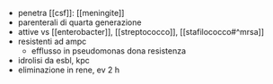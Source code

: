 - penetra [[csf]]: [[meningite]]
- parenterali di quarta generazione
- attive vs [[enterobacter]], [[streptococco]], [[stafilococco#^mrsa]]
- resistenti ad ampc
	- efflusso in pseudomonas dona resistenza
- idrolisi da esbl, kpc
- eliminazione in rene, ev 2 h